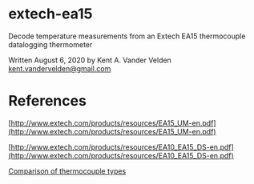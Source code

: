 # extech-ea15
Decode temperature measurements from an Extech EA15 thermocouple datalogging thermometer

Written August 6, 2020 by Kent A. Vander Velden kent.vandervelden@gmail.com

# References

[http://www.extech.com/products/resources/EA15_UM-en.pdf](http://www.extech.com/products/resources/EA15_UM-en.pdf)

[http://www.extech.com/products/resources/EA10_EA15_DS-en.pdf](http://www.extech.com/products/resources/EA10_EA15_DS-en.pdf)

[Comparison of thermocouple types](https://www.thermocoupleinfo.com/thermocouple-types.htm)
